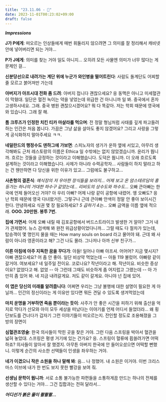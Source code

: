 ```yaml
---
title: "23.11.06 - 🍷"
date: 2023-11-01T00:23:02+09:00
draft: false
---
```




**_Impressions_**

**J가 P에게**: 떠오르는 인상들에게 매번 휘둘리지 않으려면 그 의미를 잘 정리해서 캐비넷 안에 넣어버리면 되는 거야...

**P가 J에게**: 의미를 찾는 거야 일도 아니지... 오히려 모든 사물엔 의미가 너무 많다는 게 문제인 걸...

**신분당선으로 내려가는 계단 위에 누군가 와인병을 떨어트린다**: 사람도 돌계단도 어찌할 줄 모르고 붉어져만 가는데

**아버지가 아프시대 전화 좀 드려**: 아버지 접니다 괜찮으세요? 응 동맥은 아니고 미세혈관이 막혔대. 일단은 혈전 녹이는 약을 넣었는데 위급한 건 아니니까 일 봐. 중국에서 혼자 고생하시네요. 그래. 중국 병원 괜찮으시겠어요? 뭐 다 똑같아. 저는 학회 때문에 영국에 와 있습니다. 그래 잘 해.

**톰 크루즈가 인정한 치킨 티카 마살라를 먹으며**: 전 정말 형님처럼 사태를 깊게 파고들려 하는 인간은 처음 봅니다. 가끔은 그냥 삶을 살아도 좋지 않겠어요? 그리고 사랑을 그렇게 공식화하지 말아주세요 ㅋㅋ.

**네덜란드의 행정수도 덴하그에 가보면**: 스피노자의 생가가 운하 옆에 서있고, 아무리 생각해봐도 근처 레스토랑의 이름은 Ethica 일 수밖에는 없지 않았겠습니까. 윤리가 뭡니까. 흐르는 것들을 긍정하는 것이라고 이해했습니다. 도덕은 뭡니까. 더 오래 흐르도록 설계하는 것이라고 이해했습니다. 사제가 아니라 수력공학자... 사람들이 하지 말라고 하는 건 웬만하면 다 당신을 위한 이유가 있고... 그럼에도 불구하고...

**사촌형의 결혼식**: _예식장의 저 우아한 장식들을 보라지... 어제 보고 온 암스테르담의 홍등가는 하나의 거대한 하수구 같았는데... 리비도의 상수도와 하수도..._ 오빠 큰아빠는 한국에 언제 들어오신 거야? 아 우리 아빠? 어제 나랑 같이 공항에 내렸어. 엥 오빠도? 응 난 학회 때문에 영국 다녀왔거든. 그렇구나 근데 큰아빠 안색이 정말 안 좋아 보이시긴 한다. 안녕하세요 식권 몇 장 필요하세요? _5 곱하기 4는..._ 오빠 금액을 이름 옆에 적으래. **OOO. 20만원. 봉투 7번.**

**집에 가면서**: 어제 오빠 내릴 때 김포공항에서 버드스트라이크 발생한 거 알아? 그거 내가 관제했어. 뉴스 검색해 봐 완전 위급상황이었다니까... 그럴 때도 다 절차가 있는데, 탑승객이 몇 명인지 물을 때는 How many souls on board 라고 물어야 돼. 근데 왜 사람이 아니라 영혼이라고 해? 그건 나도 몰라. 그나저나 아까 신부 친구가...

**이른 아침에 아주 지독한 꿈을 꾸다가**: 아들! 일어나 아빠 아프셔. 어어어? 지금 몇시지? 아빠 괜찮으세요? 어 좀 안 좋아. 일단 비상약 먹었는데 -- 아들 119 불렀어. 아빠랑 같이 갈거야. 여보세요? 네 일주일 전이요. 코로나요? 작년이라고 해. 작년이요. 비슷한 증상이요? 없었다고 해. 없었 -- 아 그런데 그때도 비슷하게 좀 어지럽고 그랬는데 -- 아 가만히 좀 있어 봐. 네 지금 내려갈게요. 저도 같이 갈게요. 아니야 넌 집에 있어.

**이 앱은 당신의 미래를 알려줍니다**: 어쩌면 우리는 그냥 불행에 대한 설명이 필요한 게 아닐까... 인간의 정신이라는 게 이유만 있다면 뭐든 견딜 수 있도록 생겨먹었는데

**마치 운명을 거부하면 죽음 뿐이라는 듯이**: 사주가 안 좋은 시간을 피하기 위해 출산을 억지로 막다가 산모와 아이 모두 세상을 떠났다는 이야기를 언제 어디서 들었더라... 왜 횡단보도를 건너다가 갑자기 그런 이야기들이 떠오르는지. 잔인할 정도로 조용해졌을 그 방의 장면이

**심혈관조영술**: 한국 의사들이 막힌 곳을 찾은 거야. 그런 다음 스프링을 박아서 혈관을 넓혀 놓았대. 스프링은 평생 거기에 있는 건가요? 응. 스프링이 혈류에 휩쓸려가면 어떡하죠? 의사들이 알아서 잘 했겠지. 아무튼 아버지 한국에 안 들어오셨으면 어떡할 뻔했니. 이렇게 순간의 사소한 선택들이 인생을 좌우하는 거야.

**네가 이겼으니 작은 소원을 하나 말해 봐**: 음... 나 정했어. 내 소원은 이거야. 이번 크리스마스 이브에 내가 한 번도 보지 못한 빨강을 보여 줘.

**선생님 문학이 뭡니까**: 서로 소통 불가능한 파편들을 소통하게끔 만드는 하나의 전체를 생산할 수 있다는 거야... 그건 집합과는 전혀 달라서...

**_어디선가 붉은 물이 콸콸콸..._**